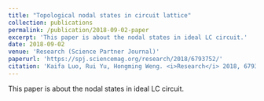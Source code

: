 ```yaml
---
title: "Topological nodal states in circuit lattice"
collection: publications
permalink: /publication/2018-09-02-paper
excerpt: 'This paper is about the nodal states in ideal LC circuit.'
date: 2018-09-02
venue: 'Research (Science Partner Journal)'
paperurl: 'https://spj.sciencemag.org/research/2018/6793752/'
citation: 'Kaifa Luo, Rui Yu, Hongming Weng. <i>Research</i> 2018, 6793752 (2018).'
---
```

This paper is about the nodal states in ideal LC circuit.

